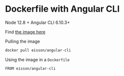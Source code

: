# Dockerfile with Angular CLI

Node 12.8 + Angular CLI 6.10.3+

Find [the image here](https://hub.docker.com/r/eisson/angular-cli/)

Pulling the image

```bash
docker pull eisson/angular-cli
```

Using the image in a `Dockerfile`

```bash
FROM eisson/angular-cli
```